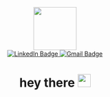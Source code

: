 
<div id="header" align="center">
  <img src="https://media0.giphy.com/media/v1.Y2lkPTc5MGI3NjExYTkxcHlwanUzYXdsYmkwMWo5bHdrcGFlbHNxZXMzdzFhb2JpN2ZtMSZlcD12MV9pbnRlcm5hbF9naWZfYnlfaWQmY3Q9cw/VPnfM9bmR0ZaQo3qtK/giphy.gif" width="100"/> 
  <div id="badges">
    <a href="https://www.linkedin.com/in/emre-ipekci" target="_blank" rel="noopener noreferrer">
      <img src="https://img.shields.io/badge/LinkedIn-blue?style=for-the-badge&logo=linkedin&logoColor=white" alt="LinkedIn Badge"/>
    </a>  
    <a href="mailto:ipekci.emree@gmail.com">
      <img src="https://img.shields.io/badge/Gmail-red?style=for-the-badge&logo=gmail&logoColor=white" alt="Gmail Badge"/>
    <a/>
  </div>
      <img src="https://komarev.com/ghpvc/?username=emreipekci&style=flat-square&color=blue" alt=""/>
      <h1>
         hey there
         <img src="https://media.giphy.com/media/hvRJCLFzcasrR4ia7z/giphy.gif" width="30px"/>
      </h1>
</div>

<!--
**emreipekci/emreipekci** is a ✨ _special_ ✨ repository because its `README.md` (this file) appears on your GitHub profile.

Here are some ideas to get you started:

- 🔭 I’m currently working on ...
- 🌱 I’m currently learning ...
- 👯 I’m looking to collaborate on ...
- 🤔 I’m looking for help with ...
- 💬 Ask me about ...
- 📫 How to reach me: ...
- 😄 Pronouns: ...
- ⚡ Fun fact: ...
-->
